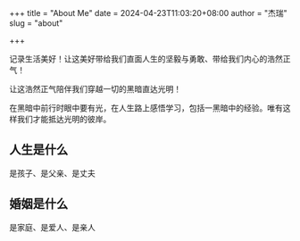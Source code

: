 +++
title = "About Me"
date = 2024-04-23T11:03:20+08:00
author = "杰瑞"
slug = "about"

+++

记录生活美好！让这美好带给我们直面人生的坚毅与勇敢、带给我们内心的浩然正气！

让这浩然正气陪伴我们穿越一切的黑暗直达光明！

在黑暗中前行时眼中要有光，在人生路上感悟学习，包括一黑暗中的经验。唯有这样我们才能抵达光明的彼岸。

## 人生是什么

是孩子、是父亲、是丈夫

## 婚姻是什么

是家庭、是爱人、是亲人
